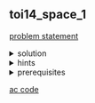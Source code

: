 ## toi14_space_1
[problem statement](https://api.otog.in.th/problem/doc/629)
<details>
  <summary>solution</summary>
  <p><ins>idea</ins>: </p>
  <ul>
    <li>DFS/BFS หารูปทรง</li>
    <li>หาสี่เหลี่ยมที่สามารถครอบรูปทรงได้พอดี แล้วนำมาคำนวนว่าเป็นรูปอะไร หากเป็นสี่เหลี่ยมจัตุรัส จำนวนเลข 1 ที่พบในก้อนนั้นๆจะเท่ากับขนาดของ boarder box พอดี แต่หากจำนวนเลข 1 น้อยกว่าขนาดของ boarder box ก็ต้องมาพิจารณาดูอีกทีว่าเป็นรูปทรงอะไร สังเกตว่ารูปสามเหลี่ยมจะมีขนาด 1+3+5+... ดังนั้น หากจำนวนเลข 1 ในก้อนนั้นๆเท่ากับ n+(n*(n-1)) โดยที่ n คือความกว้างของ boarder box แสดงว่าเป็นรูปสามเหลี่ยมหน้าจั่ว</li>
    <p align="center">
      <img width="600" src="https://github.com/packmani/toi-posn-com-guide/assets/111132208/7b40dba4-145d-4614-878c-51e693194044"/>
    </p>
  </ul>
  <p><ins>time complexity:</ins></p>
  <ul>
    <li>มี array ขนาด n*m ต้อง traverse ทุก index อยู่แล้ว ดังนั้น time complexity O(nm)</li>
  </ul>
</details>

<details>
  <summary>hints</summary>
  <ul>
    <details>
      <summary>hint 1</summary>
      <p>traverse array ด้วย DFS/BFS</p>
    </details>
    <details>
      <summary>hint 2</summary>
      <p>หา boarder ของรูปทรงและใช้ในการคำนวน</p>
    </details>
    <details>
      <summary>hint 3</summary>
      <p>สังเกตว่ารูปสามเหลี่ยมหน้าจั่วจะมีขนาด 1+3+5+...</p>
    </details>
  </ul>
</details>

<details>
  <summary>prerequisites</summary>
  <p>DFS/BFS, math</p>
</details>

[ac code](./toi14_space_1.cpp) 
